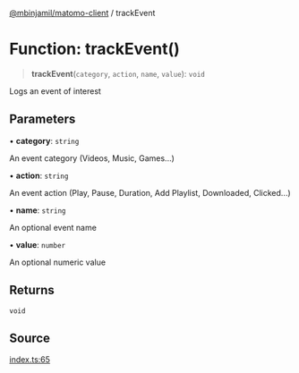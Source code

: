 [@mbinjamil/matomo-client](../README.md) / trackEvent

# Function: trackEvent()

> **trackEvent**(`category`, `action`, `name`, `value`): `void`

Logs an event of interest

## Parameters

• **category**: `string`

An event category (Videos, Music, Games...)

• **action**: `string`

An event action (Play, Pause, Duration, Add Playlist, Downloaded, Clicked...)

• **name**: `string`

An optional event name

• **value**: `number`

An optional numeric value

## Returns

`void`

## Source

[index.ts:65](https://github.com/binjamil/matomo-client/blob/0aa0d3c26d26b54fc742897faa51e4fa42a1e734/src/index.ts#L65)
